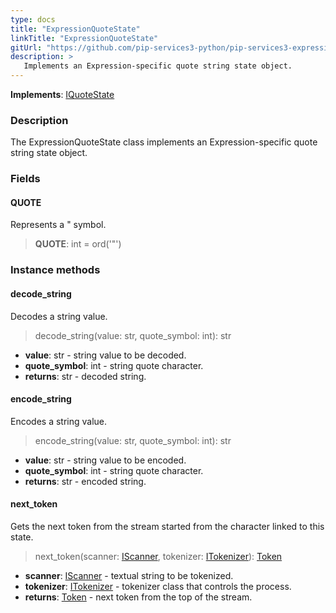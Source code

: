 ```yaml
---
type: docs
title: "ExpressionQuoteState"
linkTitle: "ExpressionQuoteState"
gitUrl: "https://github.com/pip-services3-python/pip-services3-expressions-python"
description: > 
   Implements an Expression-specific quote string state object.
---
```


**Implements**: [IQuoteState](../../../tokenizers/iquote_state)

### Description

The ExpressionQuoteState class implements an Expression-specific quote string state object.

### Fields

<span class="hide-title-link">

#### QUOTE
Represents a " symbol.
> **QUOTE**: int = ord('"')

</span>

### Instance methods

#### decode_string
Decodes a string value.

> decode_string(value: str, quote_symbol: int): str

- **value**: str - string value to be decoded.
- **quote_symbol**: int - string quote character.
- **returns**: str - decoded string.

#### encode_string
Encodes a string value.
> encode_string(value: str, quote_symbol: int): str

- **value**: str - string value to be encoded.
- **quote_symbol**: int - string quote character.
- **returns**: str - encoded string.



#### next_token
Gets the next token from the stream started from the character linked to this state.

> next_token(scanner: [IScanner](../../../io/iscanner), tokenizer: [ITokenizer](../../../tokenizers/itokenizer)): [Token](../../../tokenizers/token)

- **scanner**: [IScanner](../../../io/iscanner) - textual string to be tokenized.
- **tokenizer**: [ITokenizer](../../../tokenizers/itokenizer) - tokenizer class that controls the process.
- **returns**: [Token](../../../tokenizers/token) - next token from the top of the stream.



